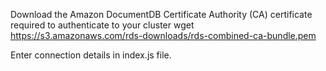 Download the Amazon DocumentDB Certificate Authority (CA) certificate required to authenticate to your cluster
wget https://s3.amazonaws.com/rds-downloads/rds-combined-ca-bundle.pem

Enter connection details in index.js file.
